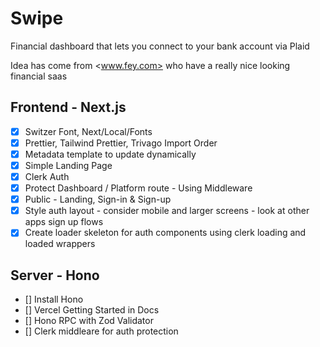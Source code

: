 # Swipe

Financial dashboard that lets you connect to your bank account via Plaid

Idea has come from <www.fey.com> who have a really nice looking financial saas

## Frontend - Next.js

- [x] Switzer Font, Next/Local/Fonts
- [x] Prettier, Tailwind Prettier, Trivago Import Order
- [x] Metadata template to update dynamically
- [x] Simple Landing Page
- [x] Clerk Auth
- [x] Protect Dashboard / Platform route - Using Middleware
- [x] Public - Landing, Sign-in & Sign-up
- [x] Style auth layout - consider mobile and larger screens - look at other apps sign up flows
- [x] Create loader skeleton for auth components using clerk loading and loaded wrappers

## Server - Hono

- [] Install Hono
- [] Vercel Getting Started in Docs
- [] Hono RPC with Zod Validator
- [] Clerk middleare for auth protection
